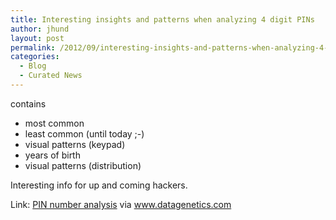 ```yaml
---
title: Interesting insights and patterns when analyzing 4 digit PINs
author: jhund
layout: post
permalink: /2012/09/interesting-insights-and-patterns-when-analyzing-4-digit-pins/
categories:
  - Blog
  - Curated News
---
```

contains

  * most common
  * least common (until today ;-)
  * visual patterns (keypad)
  * years of birth
  * visual patterns (distribution)

<div>
  Interesting info for up and coming hackers.
</div>

Link: [PIN number analysis][1] via www.datagenetics.com

 [1]: http://bit.ly/SnFpng